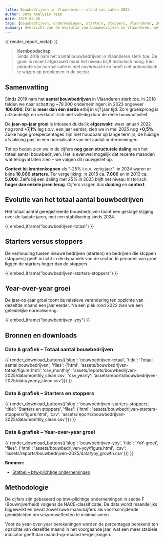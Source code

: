 ```yaml
---
title: Bouwbedrijven in Vlaanderen – stand van zaken 2025
author: Data Analysis Team
date: 2025-08-26
tags: [bouwbedrijven, ondernemingen, starters, stoppers, Vlaanderen, 2025]
summary: Overzicht van de evolutie van bouwbedrijven in Vlaanderen, met focus op starters, stoppers en groeitrends.
---
```


{{ render_report_meta() }}

> **Kernboodschap**  
> Sinds 2019 nam het aantal bouwbedrijven in Vlaanderen sterk toe. De groei is recent afgezwakt maar het niveau blijft historisch hoog. Een periode van normalisatie is niet onverwacht en hoeft niet automatisch te wijzen op problemen in de sector.

## Samenvatting

Sinds 2019 nam het **aantal bouwbedrijven** in Vlaanderen sterk toe. In 2018 telden we naar schatting ~79.000 ondernemingen; in 2023 ongeveer **106.000**. Dat is **meer dan één derde** erbij in vijf jaar tijd. Zo'n groeisprong is uitzonderlijk en verklaart zich niet volledig door de reële bouwactiviteit.

De **jaar-op-jaar groei** is intussen duidelijk **afgezwakt**: waar januari 2022 nog rond **+7,1%** lag t.o.v. een jaar eerder, zien we in mei 2025 nog **+0,5%**. Zulke hoge groeipercentages zijn niet houdbaar op lange termijn; de huidige afvlakking past in een normalisatie van het aantal ondernemingen.

Tot op heden zien we in de cijfers **nog geen structurele daling** van het totaal aantal bouwbedrijven. Het is evenwel mogelijk dat recente maanden wat terugval laten zien – we volgen dit nauwgezet op.

**Context bij krantenkoppen** als "‑25% t.o.v. vorig jaar": in 2024 waren er bijna **10.000 starters**. Ter vergelijking: in 2018 ca. **7.000** en in 2013 ca. **5.000**. Zelfs bij een daling met 25% in 2025 blijft het niveau historisch **hoger dan enkele jaren terug**. Cijfers vragen dus **duiding** en **context**.

## Evolutie van het totaal aantal bouwbedrijven

Het totaal aantal geregistreerde bouwbedrijven toont een gestage stijging over de laatste jaren, met een stabilisering sinds 2024.

{{ embed_iframe("bouwbedrijven-totaal") }}

## Starters versus stoppers

De verhouding tussen nieuwe bedrijven (starters) en bedrijven die stoppen (stoppers) geeft inzicht in de dynamiek van de sector. In periodes van groei liggen de starters hoger dan de stoppers.

{{ embed_iframe("bouwbedrijven-starters-stoppers") }}

## Year-over-year groei

De jaar-op-jaar groei toont de relatieve verandering ten opzichte van dezelfde maand een jaar eerder. Na een piek rond 2022 zien we een geleidelijke normalisering.

{{ embed_iframe("bouwbedrijven-yoy") }}

## Bronnen en downloads

### Data & grafiek – Totaal aantal bouwbedrijven
{{ render_download_buttons({'slug': 'bouwbedrijven-totaal', 'title': 'Totaal aantal bouwbedrijven', 'files': {'html': 'assets/bouwbedrijven-totaal/figure.html', 'csv_monthly': 'assets/reports/bouwbedrijven-2025/data/monthly_clean.csv', 'csv_yearly': 'assets/reports/bouwbedrijven-2025/data/yearly_clean.csv'}}) }}

### Data & grafiek – Starters en stoppers
{{ render_download_buttons({'slug': 'bouwbedrijven-starters-stoppers', 'title': 'Starters en stoppers', 'files': {'html': 'assets/bouwbedrijven-starters-stoppers/figure.html', 'csv': 'assets/reports/bouwbedrijven-2025/data/monthly_clean.csv'}}) }}

### Data & grafiek – Year-over-year groei
{{ render_download_buttons({'slug': 'bouwbedrijven-yoy', 'title': 'YoY-groei', 'files': {'html': 'assets/bouwbedrijven-yoy/figure.html', 'csv': 'assets/reports/bouwbedrijven-2025/data/yoy_growth.csv'}}) }}

**Bronnen:**
- [Statbel – btw‑plichtige ondernemingen](https://statbel.fgov.be/nl/themas/ondernemingen/btw-plichtige-ondernemingen)

## Methodologie

De cijfers zijn gebaseerd op btw-plichtige ondernemingen in sectie F (Bouwnijverheid) volgens de NACE-classificatie. De data wordt maandelijks bijgewerkt en bevat zowel ruwe maandcijfers als voortschrijdende gemiddelden om seizoenseffecten te minimaliseren.

Voor de year-over-year berekeningen worden de percentages berekend ten opzichte van dezelfde maand in het voorgaande jaar, wat een meer stabiele indicator geeft dan maand-op-maand vergelijkingen.
